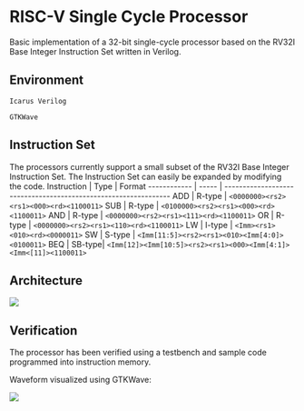 **RISC-V Single Cycle Processor**
==============

Basic implementation of a 32-bit single-cycle processor based on the RV32I Base Integer Instruction Set written in Verilog.


Environment 
------------

```Icarus Verilog```

```GTKWave```

Instruction Set
---------------

The processors currently support a small subset of the RV32I Base Integer Instruction Set. The Instruction Set can easily be expanded by modifying the code.
Instruction   | Type   | Format
------------  | -----  | ---------------------------------------------------------------
ADD           | R-type | ```<0000000><rs2><rs1><000><rd><1100011>``` 
SUB           | R-type | ```<0100000><rs2><rs1><000><rd><1100011>``` 
AND           | R-type | ```<0000000><rs2><rs1><111><rd><1100011>``` 
OR            | R-type | ```<0000000><rs2><rs1><110><rd><1100011>``` 
LW            | I-type | ```<Imm><rs1><010><rd><0000011>``` 
SW            | S-type | ```<Imm[11:5]><rs2><rs1><010><Imm[4:0]><0100011>``` 
BEQ           | SB-type| ```<Imm[12]><Imm[10:5]><rs2><rs1><000><Imm[4:1]><Imm<[11]><1100011>```


Architecture
------------

![](https://github.com/sathvikswaminathan/RISC-V-Single-Cycle-Processor/raw/main/RISC-V%20Single%20Cycle/Architecture.jpg)



Verification
------------

The processor has been verified using a testbench and sample code programmed into instruction memory.

Waveform visualized using GTKWave:

![](https://github.com/sathvikswaminathan/RISC-V-Single-Cycle-Processor/raw/main/RISC-V%20Single%20Cycle/waveform.png)
